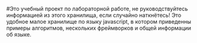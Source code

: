 #Это учебный проект по лабораторной работе, не руководствуйтесь информацией из этого хранилища, если случайно наткнётесь!
Это удобное малое хранилище по языку javascript, в котором приведенны примеры алгоритмов, нескольких фреймворков и общей информации об языке.
